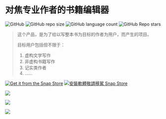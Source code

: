 # 对焦专业作者的书籍编辑器

![GitHub](https://img.shields.io/github/license/jeasoncc/Secret-writing)   ![GitHub repo size](https://img.shields.io:/github/repo-size/jeasoncc/Secret-writing)   ![GitHub language count](https://img.shields.io:/github/languages/count/jeasoncc/Secret-writing)   ![GitHub Repo stars](https://img.shields.io:/github/stars/jeasoncc/Secret-writing?style=social)



> 这个产品，是为了给以写整本书为目标的作者为用户，而产生的项目。
>
> 目标用户包括但不限于：
>
> 1. 虚构文学写作
> 2. 非虚构书籍写作
> 3. 记实类作者
> 4. ……

[![Get it from the Snap Store](https://snapcraft.io/static/images/badges/en/snap-store-black.svg)](https://snapcraft.io/xiaomiquan)
[![安裝軟體敬請移駕 Snap Store](https://snapcraft.io/static/images/badges/tw/snap-store-black.svg)](https://snapcraft.io/xiaomiquan)



![](https://s2.loli.net/2022/01/30/YmK68AqFgVyvhUb.png)

![](https://s2.loli.net/2022/02/02/Bv5WXZzrI8q3eNy.jpg)

![](https://s2.loli.net/2022/01/30/D67vkpGy5HSYQol.png)



